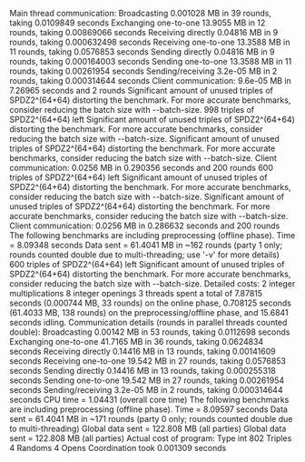 Main thread communication:
Broadcasting 0.001028 MB in 39 rounds, taking 0.0109849 seconds
Exchanging one-to-one 13.9055 MB in 12 rounds, taking 0.00869066 seconds
Receiving directly 0.04816 MB in 9 rounds, taking 0.000632498 seconds
Receiving one-to-one 13.3588 MB in 11 rounds, taking 0.0576853 seconds
Sending directly 0.04816 MB in 9 rounds, taking 0.000164003 seconds
Sending one-to-one 13.3588 MB in 11 rounds, taking 0.00261954 seconds
Sending/receiving 3.2e-05 MB in 2 rounds, taking 0.000314644 seconds
Client communication: 9.6e-05 MB in 7.26965 seconds and 2 rounds 
Significant amount of unused triples of SPDZ2^(64+64) distorting the benchmark. For more accurate benchmarks, consider reducing the batch size with --batch-size.
        998 triples of SPDZ2^(64+64) left
Significant amount of unused triples of SPDZ2^(64+64) distorting the benchmark. For more accurate benchmarks, consider reducing the batch size with --batch-size.
Significant amount of unused triples of SPDZ2^(64+64) distorting the benchmark. For more accurate benchmarks, consider reducing the batch size with --batch-size.
Client communication: 0.0256 MB in 0.290356 seconds and 200 rounds 
        600 triples of SPDZ2^(64+64) left
Significant amount of unused triples of SPDZ2^(64+64) distorting the benchmark. For more accurate benchmarks, consider reducing the batch size with --batch-size.
Significant amount of unused triples of SPDZ2^(64+64) distorting the benchmark. For more accurate benchmarks, consider reducing the batch size with --batch-size.
Client communication: 0.0256 MB in 0.286632 seconds and 200 rounds 
The following benchmarks are including preprocessing (offline phase).
Time = 8.09348 seconds 
Data sent = 61.4041 MB in ~162 rounds (party 1 only; rounds counted double due to multi-threading; use '-v' for more details)
        600 triples of SPDZ2^(64+64) left
Significant amount of unused triples of SPDZ2^(64+64) distorting the benchmark. For more accurate benchmarks, consider reducing the batch size with --batch-size.
Detailed costs:
             2 integer multiplications
             8 integer openings
3 threads spent a total of 7.87815 seconds (0.000744 MB, 33 rounds) on the online phase, 0.708125 seconds (61.4033 MB, 138 rounds) on the preprocessing/offline phase, and 15.6841 seconds idling.
Communication details (rounds in parallel threads counted double):
Broadcasting 0.00142 MB in 53 rounds, taking 0.0112698 seconds
Exchanging one-to-one 41.7165 MB in 36 rounds, taking 0.0624834 seconds
Receiving directly 0.14416 MB in 13 rounds, taking 0.00141609 seconds
Receiving one-to-one 19.542 MB in 27 rounds, taking 0.0576853 seconds
Sending directly 0.14416 MB in 13 rounds, taking 0.000255318 seconds
Sending one-to-one 19.542 MB in 27 rounds, taking 0.00261954 seconds
Sending/receiving 3.2e-05 MB in 2 rounds, taking 0.000314644 seconds
CPU time = 1.04431 (overall core time)
The following benchmarks are including preprocessing (offline phase).
Time = 8.09597 seconds 
Data sent = 61.4041 MB in ~171 rounds (party 0 only; rounds counted double due to multi-threading)
Global data sent = 122.808 MB (all parties)
Global data sent = 122.808 MB (all parties)
Actual cost of program:
  Type int
           802        Triples
             4        Randoms
             4          Opens
Coordination took 0.001309 seconds